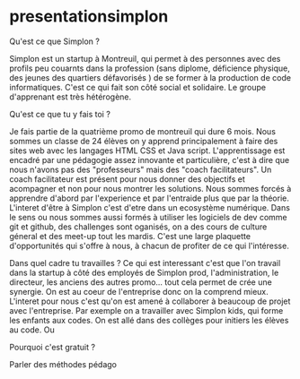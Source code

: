 # presentationsimplon

Qu'est ce que Simplon ?

Simplon est un startup à Montreuil, qui permet à des personnes avec des profils peu couarnts dans la profession (sans diplome, déficience physique, des jeunes des quartiers défavorisés ) de se former à la production de code informatiques. C'est ce qui fait son côté social et solidaire. Le groupe d'apprenant est très hétérogène.


Qu'est ce que tu y fais toi ?

Je fais partie de la quatrième promo de montreuil qui dure 6 mois. Nous sommes un classe de 24 élèves on y apprend principalement à faire des sites web avec les langages HTML CSS et Java script. L'apprentissage est encadré par une pédagogie assez innovante et particulière, c'est à dire que nous n'avons pas des "professeurs" mais des "coach facilitateurs". Un coach facilitateur est présent pour nous donner des objectifs et acompagner et non pour nous montrer les solutions. Nous sommes forcés à apprendre d'abord par l'experience et par l'entraide plus que par la théorie.  
L'interet d'être à Simplon c'est d'etre dans un ecosystème numérique. Dans le sens ou nous sommes aussi formés à utiliser les logiciels de dev comme git et github, des challenges sont oganisés, on a des cours de culture géneral et des meet-up tout les mardis. C'est une large plaquette d'opportunités qui s'offre à nous, à chacun de profiter de ce qui l'intéresse. 


Dans quel cadre tu travailles ?
Ce qui est interessant c'est que l'on travail dans la startup à côté des employés de Simplon prod, l'administration, le directeur, les anciens des autres promo... tout cela permet de crée une synergie. On est au coeur de l'entreprise donc on la comprend mieux.
L'interet pour nous c'est qu'on est amené à collaborer à beaucoup de projet avec l'entreprise. Par exemple on a travailler avec Simplon kids, qui forme les enfants aux codes. On est allé dans des collèges pour initiers les élèves au code. Ou

Pourquoi c'est gratuit ?

 Parler des méthodes pédago
